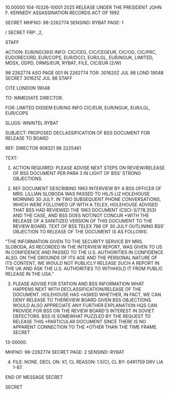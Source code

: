 10.00000
104-10326-10001
2025 RELEASE UNDER THE PRESIDENT JOHN F. KENNEDY ASSASSINATION RECORDS ACT OF 1992

SECRET
MHFNO: 98-2262774 SENSIND: RYBAT PAGE: 1

/ SECRET FRP: ,2,

STAFF

ACTION: EUR/NG(393) INFO: CIC/CEG, CIC/CEGEUR, CIC/OG, CIC/PRC,
EUDORECORD, EUR/COPS, EUR/DCCI, EUR/LGL, EUR/NGUK, LIMITED, MDSX, ODPD,
ORMS/EUR, RYBAT, FILE, CIC/EUR (2/W)

98 2262774 ASO PAGE 001 IN 2262774
TOR: 301620Z JUL 98 LOND 19048
SECRET 301621Z JUL 98 STAFF

CITE LONDON 19048

TO: IMMEDIATE DIRECTOR.

FOR: LIMITED DISSEM EUR/NG INFO CIC/EUR, EUR/NGUK, EUR/LGL, EUR/COPS

SLUGS: WNINTEL RYBAT

SUBJECT: PROPOSED DECLASSIFICATION OF BSS DOCUMENT FOR RELEASE TO
<JFK>BOARD

REF: DIRECTOR 908321 98 2225461

TEXT:

1. ACTION REQUIRED: PLEASE ADVISE NEXT STEPS ON REVIEW/RELEASE
OF BSS DOCUMENT PER PARA 3 IN LIGHT OF BSS' STRONG OBJECTIONS.

2. REF DOCUMENT DESCRIBING 1963 INTERVIEW BY A BSS OFFICER OF
MRS. LILLIAN SLOBODA WAS PASSED TO HIL/5 LIZ HOLEHOUSE MORNING 30
JULY. IN TWO SUBSEQUENT PHONE CONVERSATIONS, WHICH WERE FOLLOWED UP
WITH A TELEX, HOLEHOUSE ADVISED THAT BSS HAD REVIEWED THE 1963
DOCUMENT (CSCI-3/778,353) AND THE CASE, AND BSS DOES NOT/NOT CONCUR
*WITH THE RELEASE OF A SANITIZED VERSION OF THIS DOCUMENT TO THE<JFK>
REVIEW BOARD. TEXT OF BSS TELEX 766 OF 30 JULY OUTLINING BSS'
OBJECTION TO RELEASE OF THE DOCUMENT IS AS FOLLOWS:

"THE INFORMATION GIVEN TO THE SECURITY SERVICE BY MRS. SLOBODA,
AS RECORDED IN THE INTERVIEW REPORT, WAS GIVEN TO US IN CONFIDENCE
AND PASSED TO THE U.S. AUTHORITIES IN CONFIDENCE ALSO. ON THE
GROUNDS OF ITS AGE AND THE PERSONAL NATURE OF ITS CONTENT, WE WOULD
NOT PUBLICLY RELEASE SUCH A REPORT IN THE UK AND ASK THE U.S.
AUTHORITIES TO WITHHOLD IT FROM PUBLIC RELEASE IN THE USA."

3. PLEASE ADVISE FOR STATION AND BSS INFORMATION WHAT HAPPENS
NEXT WITH DECLASSIFICATION/RELEASE OF THE DOCUMENT. HOLEHOUSE HAS
*ASKED WHETHER, IN FACT, WE CAN DENY RELEASE TO THE<JFK>REVIEW BOARD
GIVEN BSS OBJECTIONS. WOULD ALSO APPRECIATE ANY FURTHER EXPLANATION
HQS CAN PROVIDE FOR BSS ON THE REVIEW BOARD'S INTEREST IN SOVIET
DEFECTORS. BSS IS SOMEWHAT PUZZLED BY THE REQUEST TO RELEASE THIS
*PARTICULAR DOCUMENT SINCE THERE IS NO APPARENT CONNECTION TO THE<JFK>
*<ASSASSINATION>OTHER THAN THE TIME FRAME.
SECRET

13-00000.

MHFNO: 98-2262774 SECRET PAGE: 2
SENSIND: RYBAT

4. FILE: NONE. DECL ON: X1, CL REASON: 1.5(C), CL BY: 0491759
DRV LIA 1-87.

END OF MESSAGE
SECRET

SECRET
